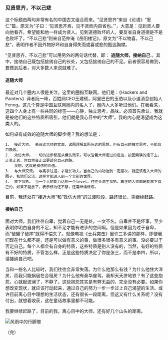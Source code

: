 ### 见贤思齐，不以己悲 ###

这个标题由两句非常有名的中国古文组合而来。“见贤思齐”来自《论语》“里仁”篇，原文为“子曰：‘见贤思齐焉，见不贤而内自省也。’”，大意是：见到贤人要向他看齐，希望能和他一样成为贤人。见到道德败坏的人，要反省自身道德是不是也败坏了。“不以己悲”则来自范仲淹《岳阳楼记》，原文为“不以物喜，不以己悲”，表明作者不因外物好坏和自身得失而或喜或悲的豁达胸襟。

“见贤思齐，不以己悲”可以用另外的两句话代替，即： **追随大师，接纳自己** 。其中，接纳自己既包括接纳自己的长处，又包括接纳自己的不足。前者很容易做到，要做到后者，对大多数人来说就难了。

#### 追随大师 ####

最近对几个圈内人很是关注，这里的圈指互联网。他们是：《Hackers and Painters》译者阮一峰，百姓网CEO王建硕，阿里巴巴的玉伯以及小道消息创始人Fenng。这几个算是中国互联网圈内的名人了，圈内人大多听过他们。在我看来，这四个人身上有一些共同的标签——心静，独立思考，品味。必须首先承认，我就是被他们的这些特质所吸引，他们就是我心目中的“大师”。我的内心是渴望成为这类人的。

如何卓有成效的追随大师的脚步呢？我的想法是：

    1.  接近大师。 去阅读大师的文章，试图理解其所传达的思想，但有自己的独立思考，不能盲目吸收。
    2.  效仿大师。 一切的进步都是从模仿而来。可以沿着大师走过的足迹，按图索骥的走下去，走着走着，你自然会走出更适合自己的路。
        我想，这就是模仿的价值。
    3.  与大师交流。 与高手过招，才能长功夫。当自己的内功达到一定层次，就应该走入大师的圈子，和他们交流，这样才能进入到一个全新的世界。
    4.  放下我执。 当一个人的能力达到一个level，往往会滋生我执。真正的大师都是能放下自己的，如果不能放下，表示修为还不够，还需继续修炼。

目前，我还处在“接近大师”和“效仿大师”的过渡阶段，路还很长，需继续赶路。

#### 接纳自己 ####

面对大师，我们往往自卑，觉着自己一无是处，一文不名。自卑并不是坏事，至少表明你明白自身的不足，知不足才能有进步的空间啊。但是如果因为过于自卑，而“破罐子破摔”就得不偿失了。就像电视《士兵突击》里许三多讲的那样，即便我们现在什么都不是，还是可以做有意义的事，做很多很多有意义的事。没必要过于否定自己。每个人都会有自身的特质，这些特质是别人没有的，当然，有好的特质有不好的特质，不管怎么样，正是这些特质决定了你是张三，而不是李四，所以，请接纳自己吧。

当和一些名人比较时，我们往往会非常失落。为什么他那么有钱？为什么他住大洋房，而我只能蜗居在合租房？为什么他有豪华座驾，我却天天挤地铁？有了这些抱怨，心就起波澜了，不静了。这些抱怨其实是有弊无益的，完全没有必要。如果你想改变现状，就应该行动起来，通过自己的努力一步一步过上自己渴望的生活。或许目前离心目中理想的生活状态，还有很长一段距离，但这又有什么关系呢？没有付出，就想着收获，这在童话故事里都不可能。

我要继续赶路了，目前的我，离心目中的大师，还有好几个山头的距离。

![风雨中的行脚僧](https://f.cloud.github.com/assets/97227/268106/64c4615a-8f07-11e2-93bf-d26f44d89af8.jpeg "风雨中的行脚僧")

（完）
